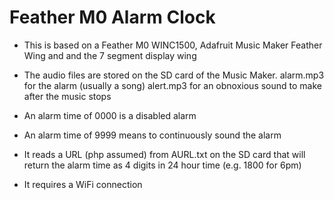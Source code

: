 Feather M0 Alarm Clock
========

* This is based on a Feather M0 WINC1500, Adafruit Music Maker Feather Wing and and the 7 segment display wing

* The audio files are stored on the SD card of the Music Maker. alarm.mp3 for the alarm (usually a song) alert.mp3 for an obnoxious sound to make after the music stops

* An alarm time of 0000 is a disabled alarm

* An alarm time of 9999 means to continuously sound the alarm

* It reads a URL (php assumed) from AURL.txt on the SD card that will return the alarm time as 4 digits in 24 hour time (e.g. 1800 for 6pm)

* It requires a WiFi connection
